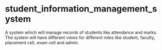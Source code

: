 # student_information_management_system
A system which will manage records of students like attendance and marks. The system will have different views for different roles like student, faculty, placement cell, exam cell and admin.
